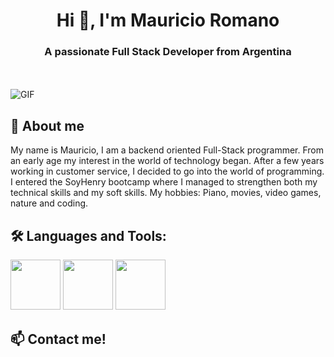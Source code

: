 <h1 align="center">Hi 👋, I'm Mauricio Romano</h1>
<h3 align="center">A passionate Full Stack Developer from Argentina</h3>


<br />
<br />

  <img align="center"  alt="GIF" src="https://i.pinimg.com/originals/e4/26/70/e426702edf874b181aced1e2fa5c6cde.gif" />


 ## **💬 About me** 
  
  My name is Mauricio, I am a backend oriented Full-Stack programmer. From an early age my interest in the world of technology began. After a few years working in customer service, I decided to go into the world of programming. I entered the SoyHenry bootcamp where I managed to strengthen both my technical skills and my soft skills. My hobbies: Piano, movies, video games, nature and coding.


## **🛠️ Languages and Tools:**  


<img height="80" src="https://skillicons.dev/icons?i=js,ts,html,css,bootstrap,react,redux" />
<img height="80" src="https://skillicons.dev/icons?i=express,nodejs,mongo,postgres,git,webpack,vite" />
<img height="80" src="https://skillicons.dev/icons?i=python,firebase,aws,git,heroku,vercel,vscode" />

## **📫 Contact me!**


